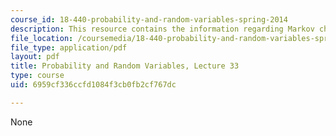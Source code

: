 ```yaml
---
course_id: 18-440-probability-and-random-variables-spring-2014
description: This resource contains the information regarding Markov chains.
file_location: /coursemedia/18-440-probability-and-random-variables-spring-2014/6959cf336ccfd1084f3cb0fb2cf767dc_MIT18_440S14_Lecture33.pdf
file_type: application/pdf
layout: pdf
title: Probability and Random Variables, Lecture 33
type: course
uid: 6959cf336ccfd1084f3cb0fb2cf767dc

---
```

None